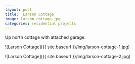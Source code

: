 ```yaml
---
layout: post
title:  Larson Cottage
image: larson-cottage.jpg
categories: residential projects
---
```


Up north cottage with attached garage.

![Larson Cottage]({{ site.baseurl }}/img/larson-cottage-1.jpg)

![Larson Cottage]({{ site.baseurl }}/img/larson-cottage-2.jpg)